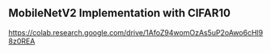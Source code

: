 ## MobileNetV2 Implementation with CIFAR10  
https://colab.research.google.com/drive/1AfoZ94womOzAs5uP2oAwo6cHl98z0REA
